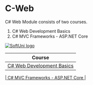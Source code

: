 # C-Web
C# Web Module consists of two courses.

1. C# Web Development Basics
2. C# MVC Frameworks - ASP.NET Core

<a href="https://softuni.bg/trainings/courses" rel="Courses">  ![SoftUni logo][logo] <a/>

|**Course**| 
|---|
|<a href="https://softuni.bg/trainings/2086/csharp-web-development-basics-september-2018" > C# Web Development Basics </a> |

|<a href="https://softuni.bg/trainings/2197/csharp-mvc-frameworks-asp-net-core-november-2018" > C# MVC Frameworks - ASP.NET Core </a> |


[logo]: http://innovationstarterbox.bg/wp-content/uploads/2016/05/Softuni_logo_trasparent.png "Logo Title Text 2"
